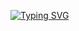 [![Typing SVG](https://readme-typing-svg.herokuapp.com?color=%2336BCF7&lines=Happines+for+everyone+,+for+free+,+and+let+no+one+leave+offended)](https://git.io/typing-svg)
